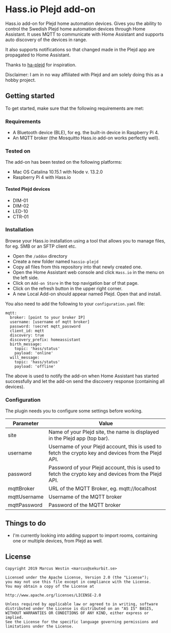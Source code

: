 # Hass.io Plejd add-on
Hass.io add-on for Plejd home automation devices. Gives you the ability to control the Swedish Plejd home automation devices through Home Assistant.
It uses MQTT to communicate with Home Assistant and supports auto discovery of the devices in range.

It also supports notifications so that changed made in the Plejd app are propagated to Home Assistant.

Thanks to [ha-plejd](https://github.com/klali/ha-plejd) for inspiration.

Disclaimer:
I am in no way affiliated with Plejd and am solely doing this as a hobby project.

## Getting started
To get started, make sure that the following requirements are met:

### Requirements
* A Bluetooth device (BLE), for eg. the built-in device in Raspberry Pi 4.
* An MQTT broker (the Mosquitto Hass.io add-on works perfectly well).

### Tested on
The add-on has been tested on the following platforms:
* Mac OS Catalina 10.15.1 with Node v. 13.2.0
* Raspberry Pi 4 with Hass.io

#### Tested Plejd devices
* DIM-01
* DIM-02
* LED-10
* CTR-01

### Installation
Browse your Hass.io installation using a tool that allows you to manage files, for eg. SMB or an SFTP client etc.
* Open the `/addon` directory
* Create a new folder named `hassio-plejd`
* Copy all files from this repository into that newly created one.
* Open the Home Assistant web console and click `Hass.io` in the menu on the left side.
* Click on `Add-on Store` in the top navigation bar of that page.
* Click on the refresh button in the upper right corner.
* A new Local Add-on should appear named Plejd. Open that and install.

You also need to add the following to your `configuration.yaml` file:
```
mqtt:
  broker: [point to your broker IP]
  username: [username of mqtt broker]
  password: !secret mqtt_password
  client_id: mqtt
  discovery: true
  discovery_prefix: homeassistant
  birth_message: 
    topic: 'hass/status'
    payload: 'online'
  will_message: 
    topic: 'hass/status'
    payload: 'offline'
```
The above is used to notify the add-on when Home Assistant has started successfully and let the add-on send the discovery response (containing all devices).

### Configuration
The plugin needs you to configure some settings before working.

Parameter | Value
--- | ---
site | Name of your Plejd site, the name is displayed in the Plejd app (top bar).
username | Username of your Plejd account, this is used to fetch the crypto key and devices from the Plejd API.
password | Password of your Plejd account, this is used to fetch the crypto key and devices from the Plejd API.
mqttBroker | URL of the MQTT Broker, eg. mqtt://localhost
mqttUsername | Username of the MQTT broker
mqttPassword | Password of the MQTT broker

## Things to do
* I'm currently looking into adding support to import rooms, containing one or multiple devices, from Plejd as well.

## License

```
Copyright 2019 Marcus Westin <marcus@sekurbit.se>

Licensed under the Apache License, Version 2.0 (the "License");
you may not use this file except in compliance with the License.
You may obtain a copy of the License at

http://www.apache.org/licenses/LICENSE-2.0

Unless required by applicable law or agreed to in writing, software
distributed under the License is distributed on an "AS IS" BASIS,
WITHOUT WARRANTIES OR CONDITIONS OF ANY KIND, either express or implied.
See the License for the specific language governing permissions and
limitations under the License.
```
